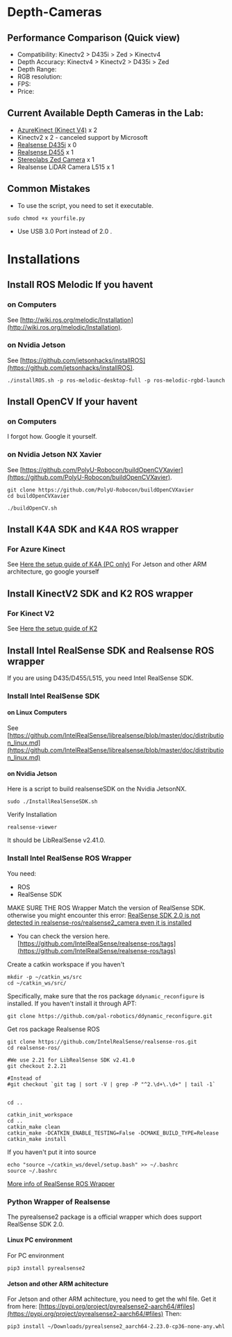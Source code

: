 # Depth-Cameras


## Performance Comparison (Quick view)

* Compatibility: Kinectv2 > D435i > Zed > Kinectv4
* Depth Accuracy: Kinectv4 > Kinectv2 > D435i > Zed
* Depth Range:
* RGB resolution:
* FPS:
* Price: 




## Current Available Depth Cameras in the Lab:
* [AzureKinect (Kinect V4)](https://docs.microsoft.com/en-us/azure/kinect-dk/hardware-specification)  x 2
* Kinectv2  x 2     - canceled support by Microsoft
* [Realsense D435i](https://www.intelrealsense.com/depth-camera-d435i/) x 0
* [Realsense D455](https://www.intelrealsense.com/depth-camera-d455/) x 1
* [Stereolabs Zed Camera](https://www.stereolabs.com/zed/) x 1
* Realsense LiDAR Camera L515 x 1


## Common Mistakes

* To use the script, you need to set it executable.

```shell
sudo chmod +x yourfile.py
```

* Use USB 3.0 Port instead of 2.0 .


# Installations

## Install ROS Melodic If you havent

### on Computers
See [http://wiki.ros.org/melodic/Installation](http://wiki.ros.org/melodic/Installation).

### on Nvidia Jetson
See [https://github.com/jetsonhacks/installROS](https://github.com/jetsonhacks/installROS).

```
./installROS.sh -p ros-melodic-desktop-full -p ros-melodic-rgbd-launch
```

## Install OpenCV If your havent

### on Computers
I forgot how. Google it yourself.

### on Nvidia Jetson NX Xavier

See [https://github.com/PolyU-Robocon/buildOpenCVXavier](https://github.com/PolyU-Robocon/buildOpenCVXavier).
```shell
git clone https://github.com/PolyU-Robocon/buildOpenCVXavier
cd buildOpenCVXavier

./buildOpenCV.sh
```

## Install K4A SDK and K4A ROS wrapper

### For Azure Kinect 
See [Here the setup guide of K4A (PC only)](https://github.com/PolyU-Robocon/Depth-Cameras/blob/main/Azure-Kinect(Kinectv4)/SETUP.md)
For Jetson and other ARM architecture, go google yourself

## Install KinectV2 SDK and K2 ROS wrapper

### For Kinect V2
See [Here the setup guide of K2](https://github.com/PolyU-Robocon/Depth-Cameras/blob/main/Kinectv2/SETUP.md)


## Install Intel RealSense SDK and Realsense ROS wrapper

If you are using D435/D455/L515, you need Intel RealSense SDK.

### Install Intel RealSense SDK

#### on Linux Computers
See [https://github.com/IntelRealSense/librealsense/blob/master/doc/distribution_linux.md](https://github.com/IntelRealSense/librealsense/blob/master/doc/distribution_linux.md)



#### on Nvidia Jetson
Here is a script to build realsenseSDK on the Nvidia JetsonNX.

```shell
sudo ./InstallRealSenseSDK.sh
```

Verify Installation
```shell
realsense-viewer
```
It should be LibRealSense v2.41.0.

### Install Intel RealSense ROS Wrapper

You need:
* ROS
* RealSense SDK

MAKE SURE THE ROS Wrapper Match the version of RealSense SDK.
otherwise you might encounter this error:
[RealSense SDK 2.0 is not detected in realsense-ros/realsense2_camera even it is installed](https://github.com/IntelRealSense/realsense-ros/issues/1322)

* You can check the version here. [https://github.com/IntelRealSense/realsense-ros/tags](https://github.com/IntelRealSense/realsense-ros/tags)

Create a catkin workspace if you haven't
```shell
mkdir -p ~/catkin_ws/src
cd ~/catkin_ws/src/
```


Specifically, make sure that the ros package `ddynamic_reconfigure` is installed. If you haven't install it through APT:

```shell
git clone https://github.com/pal-robotics/ddynamic_reconfigure.git
```

Get ros package Realsense ROS
```shell
git clone https://github.com/IntelRealSense/realsense-ros.git
cd realsense-ros/

#We use 2.21 for LibRealSense SDK v2.41.0
git checkout 2.2.21

#Instead of
#git checkout `git tag | sort -V | grep -P "^2.\d+\.\d+" | tail -1`


cd ..
```

```shell
catkin_init_workspace
cd ..
catkin_make clean
catkin_make -DCATKIN_ENABLE_TESTING=False -DCMAKE_BUILD_TYPE=Release
catkin_make install
```

If you haven't put it into source
```shell
echo "source ~/catkin_ws/devel/setup.bash" >> ~/.bashrc
source ~/.bashrc
```


[More info of RealSense ROS Wrapper](https://github.com/IntelRealSense/realsense-ros)


### Python Wrapper of Realsense

The pyrealsense2 package is a official wrapper which does support RealSense SDK 2.0.

#### Linux PC environment
For PC environment
```shell
pip3 install pyrealsense2
```

#### Jetson and other ARM achitecture
For Jetson and other ARM achitecture, you need to get the whl file.
Get it from here: [https://pypi.org/project/pyrealsense2-aarch64/#files](https://pypi.org/project/pyrealsense2-aarch64/#files)
Then:
```shell
pip3 install ~/Downloads/pyrealsense2_aarch64-2.23.0-cp36-none-any.whl 
```
